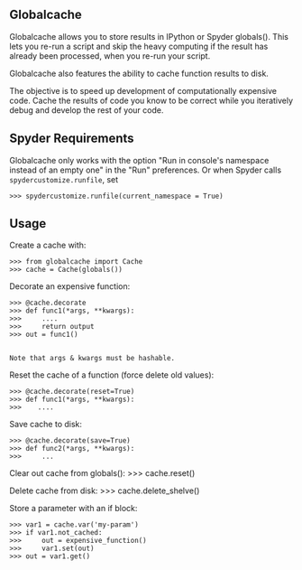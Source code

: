 Globalcache
-----------
Globalcache allows you to store results in IPython or Spyder globals().
This lets you re-run a script and skip the heavy computing if the result 
has already been processed, when you re-run your script. 

Globalcache also features the ability to cache function results to disk.

The objective is to speed up development of computationally expensive code. 
Cache the results of code you know to be correct while you iteratively 
debug and develop the rest of your code.


Spyder Requirements
--------------------
Globalcache only works with the option "Run in console's namespace instead of 
an empty one" in the "Run" preferences. Or when Spyder calls `spydercustomize.runfile`, set 

    >>> spydercustomize.runfile(current_namespace = True)

Usage
-----

Create a cache with:
    
    >>> from globalcache import Cache
    >>> cache = Cache(globals())
    

Decorate an expensive function:

    >>> @cache.decorate
    >>> def func1(*args, **kwargs):
    >>>     ....
    >>>     return output
    >>> out = func1()
    
    
    Note that args & kwargs must be hashable. 


Reset the cache of a function (force delete old values):
    
    >>> @cache.decorate(reset=True)
    >>> def func1(*args, **kwargs):
    >>>    ....


Save cache to disk:
    
    >>> @cache.decorate(save=True)
    >>> def func2(*args, **kwargs):
    >>>     ...
    
    
Clear out cache from globals():
    >>> cache.reset()
    
Delete cache from disk:
    >>> cache.delete_shelve()
    


Store a parameter with an if block:
    
    >>> var1 = cache.var('my-param')
    >>> if var1.not_cached:
    >>>     out = expensive_function()
    >>>     var1.set(out)
    >>> out = var1.get()